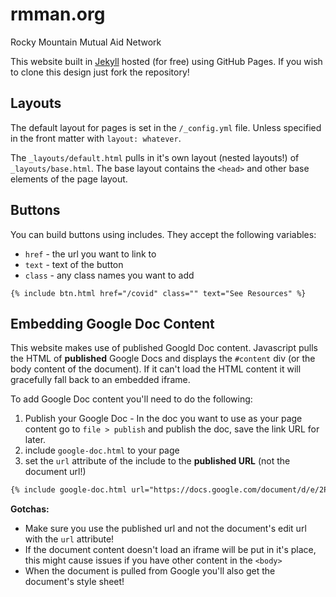 # rmman.org
Rocky Mountain Mutual Aid Network

This website built in [Jekyll](https://jekyllrb.com/docs) hosted (for free) using GitHub Pages. 
If you wish to clone this design just fork the repository! 

## Layouts

The default layout for pages is set in the `/_config.yml` file. Unless specified in the front matter with `layout: whatever`.

The `_layouts/default.html` pulls in it's own layout (nested layouts!) of `_layouts/base.html`. The base layout contains
the `<head>` and other base elements of the page layout.

## Buttons

You can build buttons using includes. They accept the following variables:

- `href` - the url you want to link to
- `text` - text of the button
- `class` - any class names you want to add

```
{% include btn.html href="/covid" class="" text="See Resources" %}
```

## Embedding Google Doc Content

This website makes use of published Googld Doc content. Javascript pulls the HTML of **published** Google Docs
and displays the `#content` div (or the body content of the document). If it can't load the HTML content it 
will gracefully fall back to an embedded iframe.

To add Google Doc content you'll need to do the following:

1. Publish your Google Doc - In the doc you want to use as your page content go to `file > publish` and publish the doc, save the link URL for later.
2. include `google-doc.html` to your page
3. set the `url` attribute of the include to the **published URL** (not the document url!)

``` html
{% include google-doc.html url="https://docs.google.com/document/d/e/2PACX-1vQUhG21mO6ahV6njQ6RB3lA_94LFoilOvganxxtFIZsd4GXfiZWwUNJMwwcR4B6av6KvBMwZ7xXq0oh/pub" %}
```

**Gotchas:** 

* Make sure you use the published url and not the document's edit url with the `url` attribute!
* If the document content doesn't load an iframe will be put in it's place, this might cause issues if you have other content in the `<body>`
* When the document is pulled from Google you'll also get the document's style sheet!
